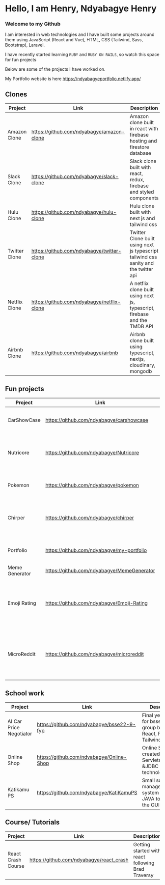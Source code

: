 # Hello, I am **Henry, Ndyabagye Henry** 

### Welcome to my Github

I am interested in web technologies and I have built some projects around them using JavaScript (React and Vue), HTML, CSS (Tailwind, Sass, Bootstrap), Laravel.

I have recently started learning `RUBY` and `RUBY ON RAILS`, so watch this space for fun projects

Below are some of the projects I have worked on.

My Portfolio website is here https://ndyabagyeportfolio.netlify.app/

## Clones

| Project      | Link | Description |
| ----------- | ----------- |--------|
| Amazon Clone      | https://github.com/ndyabagye/amazon-clone |Amazon clone built in react with firebase hosting and firestore database |
| Slack Clone  | https://github.com/ndyabagye/slack-clone | Slack clone built with react, redux, firebase and styled components |
| Hulu Clone | https://github.com/ndyabagye/hulu-clone | Hulu clone built with next js and  tailwind css |
|Twitter Clone| https://github.com/ndyabagye/twitter-clone | Twitter Clone built using next js typescript tailwind css sanity and the twitter api |
|Netflix Clone | https://github.com/ndyabagye/netflix-clone |A netflix clone built using next js, typescript, firebase and the TMDB API|
|Airbnb Clone | https://github.com/ndyabagye/airbnb | Airbnb clone built using typescript, nextjs, cloudinary, mongodb |


## Fun projects
| Project | Link | Description | 
| ----------- | ----------- |--------|
|CarShowCase| https://github.com/ndyabagye/carshowcase | Website to showcase cars, filter and search |
|Nutricore| https://github.com/ndyabagye/Nutricore | Webapp for subscribing to packages React,tailwind, stripe, firebase |
| Pokemon | https://github.com/ndyabagye/pokemon | Learning the rendering modes of next js |
| Chirper| https://github.com/ndyabagye/chirper | Using Laravel and Inertia plus Vue to build dynamic app without need for APIs |
| Portfolio | https://github.com/ndyabagye/my-portfolio | Personal Portfolio built using tailwind and react js|
| Meme Generator| https://github.com/ndyabagye/MemeGenerator | For the jokes| 
| Emoji Rating | https://github.com/ndyabagye/Emoji-Rating | Rate using numbers from 1 to 5 and see a corresponding emoji, from a course at [Scrimba](https://scrimba.com/) |
|MicroReddit | https://github.com/ndyabagye/microreddit | Microreddit with users, posts and comments built using ruby on rails [backend only] |

## School work 
| Project | Link | Description | 
| ----------- | ----------- |--------|
| AI Car Price Negotiator | https://github.com/ndyabagye/bsse22-9-fyp | Final year project for bsse22-9 group built using React, Python, Tailwind|
| Online Shop | https://github.com/ndyabagye/Online-Shop | Online Shop created using Servlets,JSP,JSTL &JDBC technology.|
| Katikamu PS | https://github.com/ndyabagye/KatiKamuPS |Small school management system using JAVA to create the GUI|


## Course/ Tutorials
|Project | Link | Description |
| ----------- | ----------- |--------|
| React Crash Course | https://github.com/ndyabagye/react_crash | Getting started with react following Brad Traversy |





<!--
**ndyabagye/ndyabagye** is a ✨ _special_ ✨ repository because its `README.md` (this file) appears on your GitHub profile.
 
Here are some ideas to get you started:

- 🔭 I’m currently working on ...
- 🌱 I’m currently learning ...
- 👯 I’m looking to collaborate on ...
- 🤔 I’m looking for help with ...
- 💬 Ask me about ...
- 📫 How to reach me: ...
- 😄 Pronouns: ...
- ⚡ Fun fact: ...
-->
